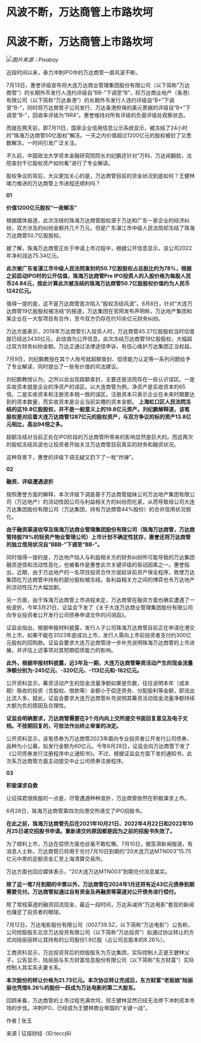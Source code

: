# 风波不断，万达商管上市路坎坷

# 风波不断，万达商管上市路坎坷

![](https://inews.gtimg.com/news_bt/OxjkzwRqWunU6l6LlLrI1VrO_2SJ5iBKtSoNZu_8myxLoAA/1000)_图片来源：Pixabay_

近段时间以来，奋力冲刺IPO中的万达商管一直风波不断。

7月13日，惠誉评级宣布将大连万达商业管理集团股份有限公司（以下简称“万达商管”）的长期外币发行人违约评级自“BB-”下调至“B”，将万达商业地产（香港）有限公司（以下简称“万达香港”）的长期外币发行人违约评级自“B+”下调至“B-”，同时将万达商管子公司发行、万达香港担保的美元票据的评级自“B+”下调至“B-”，回收率评级为“RR4”。惠誉维持对所有评级的负面评级处观察状态。

而就在两天前，即7月11日，国家企业信用信息公示系统显示，被冻结了24小时的“珠海万达商管50亿股权”解冻。一天之内价值超过1200亿元的股权被封了又悉数解冻，一时间引发广泛关注。

不久前，中国政法大学资本金融研究院院长刘纪鹏还针对“万科、万达闹翻脸，法院查封千亿股权资产如何看”进行了专业解读。

股权争议的背后，大众更加关心的是，万达商管目前的资金状况到底如何？王健林竭力推进的万达商管上市进程还顺利吗？

**01**

**价值1200亿元股权“一夜解冻”**

根据媒体报道，此次冻结的珠海万达商管股权源于万达和广东一家企业的经济纠纷，双方涉及的纠纷金额共几千万元，但是广东湛江市中级人民法院却冻结了珠海万达商管50.7亿股股权。

据了解，珠海万达商管正处于申请上市过程中，根据公开信息显示，该公司2022年净利润达75.34亿元。

**此次被广东省湛江市中级人民法院查封的50.7亿股股权占总股比约为78%，根据之前启动IPO时的公开估值，珠海万达商管Pre
IPO投资人的入股价格为每股人民币24.84元，按此计算此次被冻结的珠海万达商管50.7亿股股权价值约为人民币1242亿元。**

值得一提的是，这不是万达商管首次陷入“股权冻结风波”。6月8日，针对“大连万达商管19亿股股权被冻结”的报道，万达集团在官网发布声明称，万达地产集团和某企业在一大型项目有合作，至今双方仍存在约10余亿元财务纠纷。

万达方面表示，2018年万达商管引入投资人时，万达商管45.27亿股股权当时估值就已经达2430亿元，此估值为公开信息。此次冻结万达商管19亿股股权，大幅超过双方财务纠纷金额。万达正通过法律途径申诉，有信心维护万达集团正当权益。

7月9日，刘纪鹏教授在其个人账号就超额查封、偿债能力认定等一系列问题给予了专业解读，同时提出了一些有价值的司法建议。

刘纪鹏教授认为，之所以会出现超额查封，主要还是法院存在一些认识误区。一是实收资本就是企业的净资产的误区。以大连商管为例，净资产是实收资本的65倍。二是实收资本和注册资本相一致的误区。注册资本只表示企业在未来时期要达到的资本数量，而实收资本是企业当前实缴的资本金额。
**上海虹口区人民法院冻结的这19.8亿股股权，并不是一般意义上的19.8亿元资产。刘纪鹏解释道，该笔股权是对应着大连万达商管1287亿元的股权资产，与双方争议的标的资产13.8亿元相比，高出94倍之多。**

超额冻结对当前正处在IPO阶段的万达商管所带来的影响显然是巨大的。而这两次的股权冻结风波也让投资者开始关注万达商管目前真实的财务和融资状况。

这种背景下，惠誉的评级下调无疑又扔下了一枚“炸弹”。

**02**

**融资、评级遭遇波折**

按照惠誉方面的解释，本次评级下调是基于万达商管姐妹公司万达地产集团有限公司（万达地产）的流动性因公司与利益相关方的纠纷而吃紧，从而导致母公司大连万达集团股份有限公司（万达集团，持有万达商管44%股份）的合并信用状况弱化。

**由于融资渠道收窄及珠海万达商业管理集团股份有限公司（珠海万达商管，万达商管持股79%的轻资产物业管理公司）上市计划不确定性犹存，惠誉还将万达商管的独立信用状况自“BBB-”下调至“BB-”。**

同时值得一提的是，万达地产陷入与利益相关方的财务纠纷所可能导致的万达集团融资途径和流动性恶化，也被看作是惠誉此次关键评级的驱动因素之一。惠誉指出，近期，由于万达地产的一名项目投资合作方提起诉前资产保全程序，致使万达集团在万达商管中持有的部分股权被冻结。各利益相关方之间的博弈也令万达地产的流动性压力大幅加剧。

另一方面，由于珠海万达商管上市进程未定，万达商管在融资方面也确实遭遇了一些波折。今年3月21日，证监会下发了《关于大连万达商业管理集团股份有限公司向专业投资者公开发行公司债券申请文件的问询函》。

证监会指出，根据申报材料披露，发行人子公司珠海万达商管目前正在申请在港交所上市，如果不能在2023年底成功上市，发行人需向上市前投资者支付约300亿元股权的回购款。证监会要求大连万达商管进一步补充说明珠海万达商管的上市进展，并评估上述事项对其短期偿债能力的影响。

**此外，根据申报材料披露，近3年及一期，大连万达商管筹资活动产生的现金流量净额分别为-245亿元、-320亿元、-113亿元和-182亿元。**

公开资料显示，筹资活动产生的现金流量净额如果是负数，往往说明本年（或本期）吸收的投资（含股权、借款等）金额小于偿还债务、分配股利等金额，即流出比流入多。就此，证监会要求大连万达商管补充说明其筹资活动现金流量净额持续大额为负的原因及合理性。

**证监会明确要求，万达商管需要在3个月内向上交所提交书面回复意见及电子文档。不按期回复的，可依法作出终止审查的决定。**

公开资料显示，该笔债券为万达商管2023年面向专业投资者公开发行公司债券，品种为小公募，拟发行金额为60亿元。今年6月28日，证监会向万达商管下发了《公司债券发行注册程序中止通知书》。不过，根据证监会方面下发的通知书，此次系万达商管方面主动提交中止公司债券注册程序。

**03**

**积极谋求自救**

让征探君很佩服的一点是，尽管遭遇种种波折，万达商管依然在积极谋求上市。

6月28日，珠海万达商管第四次向港交所递交了IPO招股书。

**在此之前，珠海万达商管先后在2021年10月21日、2022年4月22日和2022年10月25日递交招股书申请。重新递交的原因都是因为之前的招股书失效了。**

为了顺利上市，万达在偿债方面也丝毫不敢松懈。7月10日，据澎湃新闻报道，有消息人士称，万达商管已将用于兑付7月10日到期的“20大连万达MTN003”15.75亿元中票的足额资金汇至上海清算交易所。

万达方面也回应媒体表示，“20大连万达MTN003”到期兑付消息属实。

**除了这一笔7月到期的中票以外，万达商管在2024年1月还将有近43亿元债券到期需要兑付。万达商管拟通过自有资金及再融资等渠道对公开债务进行偿付。**

除了常规渠道的融资回流现金，最近一段时间，万达系减持“万达电影”套现的新闻也赚足了投资者的眼球。

7月12日，万达电影股份有限公司（002739.SZ，以下简称“万达电影”）公告称，公司控股股东北京万达投资有限公司（以下简称“万达投资”）拟通过协议转让的方式向陆丽丽转让其持有的公司股份1.8亿股（占公司总股本的8.26%）。

工商资料显示，万达投资背后的控股股东为万达集团，实际控制人正是王健林父子。公告显示，陆丽丽与东方财富信息股份有限公司（以下简称“东方财富”）实际控制人其实系夫妻关系。

**本次股份的转让价格为21.73亿元。本次协议转让完成后，东方财富“老板娘”陆丽丽也凭借8.26%的股份一跃成为万达电影的第二大股东。**

回顾来看，万达商管的上市过程充满坎坷，但王健林显然已经无法停下冲刺资本市场的步伐。冲刺IPO，已经成为王健林商业帝国的“关键一战”。

作者 | 张玉

来源 | 征探财经（ID:teccj6)

